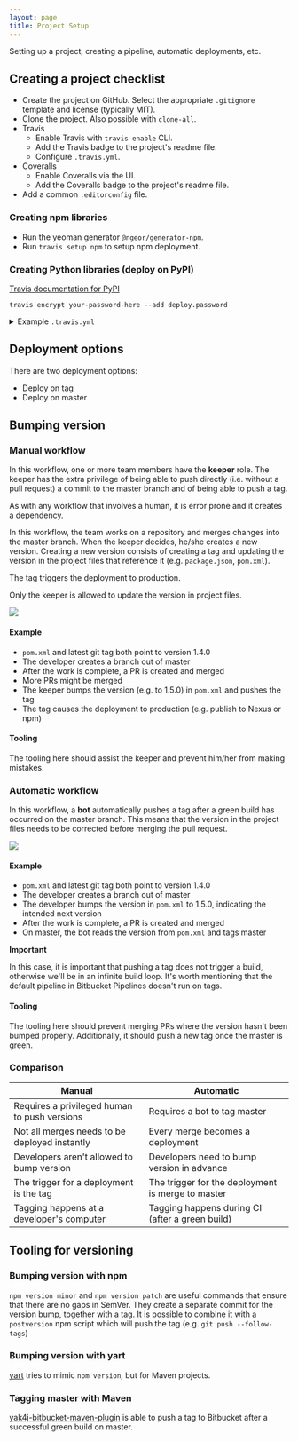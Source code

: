 ```yaml
---
layout: page
title: Project Setup
---
```


Setting up a project, creating a pipeline, automatic deployments, etc.

Creating a project checklist
----------------------------

- Create the project on GitHub. Select the appropriate `.gitignore`
  template and license (typically MIT).
- Clone the project. Also possible with `clone-all`.
- Travis
  - Enable Travis with `travis enable` CLI.
  - Add the Travis badge to the project's readme file.
  - Configure `.travis.yml`.
- Coveralls
  - Enable Coveralls via the UI.
  - Add the Coveralls badge to the project's readme file.
- Add a common `.editorconfig` file.

### Creating npm libraries

- Run the yeoman generator `@ngeor/generator-npm`.
- Run `travis setup npm` to setup npm deployment.

### Creating Python libraries (deploy on PyPI)

[Travis documentation for PyPI](https://docs.travis-ci.com/user/deployment/pypi/)

`travis encrypt your-password-here --add deploy.password`

<details>
  <summary>Example <code>.travis.yml</code></summary><p>

```yml
language: python
python:
  - "3.6"
script:
  - python -m unittest
  - python setup.py sdist
deploy:
  provider: pypi
  user: ngeor
  password:
    secure: secret password
  on:
    tags: true
  skip_cleanup: true
```

</p>
</details>

Deployment options
------------------

There are two deployment options:

- Deploy on tag
- Deploy on master

Bumping version
---------------

### Manual workflow

In this workflow, one or more team members have the **keeper** role. The keeper
has the extra privilege of being able to push directly (i.e. without a pull
request) a commit to the master branch and of being able to push a tag.

As with any workflow that involves a human, it is error prone and it creates a
dependency.

In this workflow, the team works on a repository and merges changes into the
master branch. When the keeper decides, he/she creates a new version. Creating a
new version consists of creating a tag and updating the version in the project
files that reference it (e.g. `package.json`, `pom.xml`).

The tag triggers the deployment to production.

Only the keeper is allowed to update the version in project files.

<img src="{{ site.baseurl }}/assets/wiki/manual-version-flow.png" />

#### Example

- `pom.xml` and latest git tag both point to version 1.4.0
- The developer creates a branch out of master
- After the work is complete, a PR is created and merged
- More PRs might be merged
- The keeper bumps the version (e.g. to 1.5.0) in `pom.xml` and pushes the tag
- The tag causes the deployment to production (e.g. publish to Nexus or npm)

#### Tooling

The tooling here should assist the keeper and prevent him/her from making mistakes.

### Automatic workflow

In this workflow, a **bot** automatically pushes a tag after a green build has
occurred on the master branch. This means that the version in the project files
needs to be corrected before merging the pull request.

<img src="{{ site.baseurl }}/assets/wiki/automatic-version-flow.png" />

#### Example

- `pom.xml` and latest git tag both point to version 1.4.0
- The developer creates a branch out of master
- The developer bumps the version in `pom.xml` to 1.5.0, indicating the intended next version
- After the work is complete, a PR is created and merged
- On master, the bot reads the version from `pom.xml` and tags master

**Important**

In this case, it is important that pushing a tag does not trigger a build,
otherwise we'll be in an infinite build loop. It's worth mentioning that the default
pipeline in Bitbucket Pipelines doesn't run on tags.

#### Tooling

The tooling here should prevent merging PRs where the version hasn't been bumped
properly. Additionally, it should push a new tag once the master is green.

### Comparison

| Manual                                        | Automatic                                         |
|-----------------------------------------------|---------------------------------------------------|
| Requires a privileged human to push versions  | Requires a bot to tag master                      |
| Not all merges needs to be deployed instantly | Every merge becomes a deployment                  |
| Developers aren't allowed to bump version     | Developers need to bump version in advance        |
| The trigger for a deployment is the tag       | The trigger for the deployment is merge to master |
| Tagging happens at a developer's computer     | Tagging happens during CI (after a green build)   |

Tooling for versioning
----------------------

### Bumping version with npm

`npm version minor` and `npm version patch` are useful commands that ensure that
there are no gaps in SemVer. They create a separate commit for the version bump,
together with a tag. It is possible to combine it with a `postversion` npm
script which will push the tag (e.g. `git push --follow-tags`)

### Bumping version with yart

[yart](https://github.com/ngeor/yart) tries to mimic `npm version`, but for Maven projects.

### Tagging master with Maven

[yak4j-bitbucket-maven-plugin](https://github.com/ngeor/yak4j-bitbucket-maven-plugin) is able to push a tag to Bitbucket after a successful green build on master.
